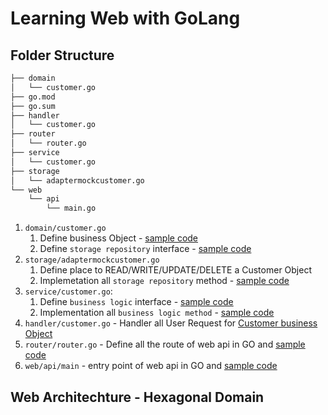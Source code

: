 # Learning Web with GoLang
## Folder Structure
```bash
├── domain
│   └── customer.go
├── go.mod
├── go.sum
├── handler
│   └── customer.go
├── router
│   └── router.go
├── service
│   └── customer.go
├── storage
│   └── adaptermockcustomer.go
└── web
    └── api
        └── main.go
```

1. `domain/customer.go`
   1. Define business Object - [sample code](web/domain/customer.go)
   2. Define `storage repository` interface - [sample code](web/domain/customer.go)
2. `storage/adaptermockcustomer.go`
   1. Define place to READ/WRITE/UPDATE/DELETE a Customer Object
   2. Implemetation all `storage repository` method - [sample code](web/storage/adaptermockcustomer.go)
3. `service/customer.go`:
   1. Define `business logic` interface - [sample code](web/service/customer.go)
   2. Implementation all `business logic method` - [sample code](web/service/customer.go)
4. `handler/customer.go` - Handler all User Request for [Customer business Object](web/handler/customer.go)
5.  `router/router.go` - Define all the route of web api in GO and [sample code](web/router/router.go)
6.  `web/api/main` - entry point of web api in GO and [sample code](web/web/api/main.go)
## Web Architechture - Hexagonal Domain